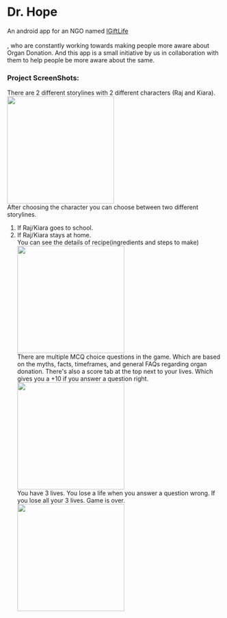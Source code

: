 # Dr. Hope

An android app for an NGO named <a href="https://igiftlife.com/">IGiftLife</a><br><br>, who are constantly working towards making people more aware about Organ Donation. And this app is a small initiative by us in collaboration with them to help people be more aware about the same. 
### Project ScreenShots:
There are 2 different storylines with 2 different characters (Raj and Kiara). 
<img src="https://github.com/janhavisinghh/Dr.Doctor/girl_or_boy.jpg" width="250" align="middle"><br>
After choosing the character you can choose between two different storylines. <br>
1. If Raj/Kiara goes to school.<br>
2. If Raj/Kiara stays at home.<br>
You can see the details of recipe(ingredients and steps to make)<br>
<img src="https://github.com/janhavisinghh/Dr.Doctor/introduction.jpg" width="250" align="middle"><br>
There are multiple MCQ choice questions in the game. Which are based on the myths, facts, timeframes, and general FAQs regarding organ donation.
There's also a score tab at the top next to your lives. Which gives you a +10 if you answer a question right. 
<img src="https://github.com/janhavisinghh/Dr.Doctor/mcq_screen.jpg" width="250" align="middle"><br>
You have 3 lives. You lose a life when you answer a question wrong. If you lose all your 3 lives. Game is over. 
<img src="https://github.com/janhavisinghh/Dr.Doctor/game_finished_screen.jpg" width="250" align="middle"><br>
